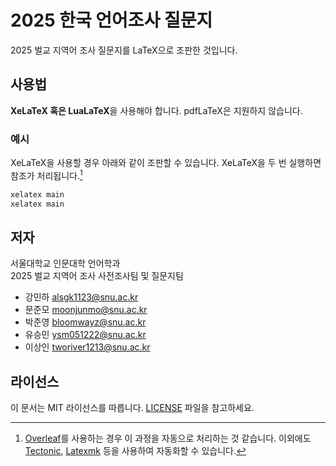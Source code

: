 # 2025 한국 언어조사 질문지

2025 벌교 지역어 조사 질문지를 LaTeX으로 조판한 것입니다.

## 사용법

**XeLaTeX 혹은 LuaLaTeX**을 사용해야 합니다.
pdfLaTeX은 지원하지 않습니다.

### 예시

XeLaTeX을 사용할 경우 아래와 같이 조판할 수 있습니다.
XeLaTeX을 두 번 실행하면 참조가 처리됩니다.[^1]

[^1]: [Overleaf](https://www.overleaf.com/)를 사용하는 경우 이 과정을 자동으로 처리하는 것 같습니다. 이외에도 [Tectonic](https://tectonic-typesetting.github.io/), [Latexmk](https://mg.readthedocs.io/latexmk.html) 등을 사용하여 자동화할 수 있습니다.

```sh
xelatex main
xelatex main
```

## 저자

서울대학교 인문대학 언어학과 \
2025 벌교 지역어 조사 사전조사팀 및 질문지팀

- 강민하 [alsgk1123@snu.ac.kr](alsgk1123@snu.ac.kr)
- 문준모 [moonjunmo@snu.ac.kr](moonjunmo@snu.ac.kr)
- 박준영 [bloomwayz@snu.ac.kr](bloomwayz@snu.ac.kr)
- 유승민 [ysm051222@snu.ac.kr](ysm051222@snu.ac.kr)
- 이상인 [tworiver1213@snu.ac.kr](tworiver1213@snu.ac.kr)


## 라이선스

이 문서는 MIT 라이선스를 따릅니다.
[LICENSE](LICENSE) 파일을 참고하세요.
